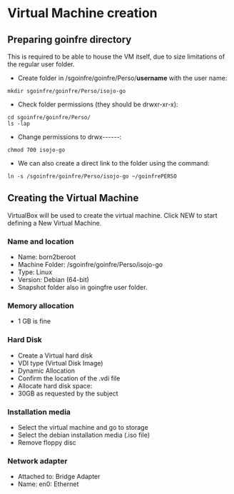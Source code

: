 # Virtual Machine creation
## Preparing goinfre directory
This is required to be able to house the VM itself, due to size limitations of the regular user folder.
- Create folder in /sgoinfre/goinfre/Perso/**username** with the user name:
```console
mkdir sgoinfre/goinfre/Perso/isojo-go
```
- Check folder permissions (they should be drwxr-xr-x): 
```console
cd sgoinfre/goinfre/Perso/
ls -lap
```
- Change permissions to drwx------:
```console
chmod 700 isojo-go
```
- We can also create a direct link to the folder using the command:
```console
ln -s /sgoinfre/goinfre/Perso/isojo-go ~/goinfrePERSO
```
## Creating the Virtual Machine
VirtualBox will be used to create the virtual machine. Click NEW to start defining a New Virtual Machine.
### Name and location
- Name: born2beroot
- Machine Folder: /sgoinfre/goinfre/Perso/isojo-go
- Type: Linux
- Version: Debian (64-bit)
- Snapshot folder also in goingfre user folder.
### Memory allocation
- 1 GB is fine
### Hard Disk
- Create a Virtual hard disk
- VDI type (Virtual Disk Image)
- Dynamic Allocation
- Confirm the location of the .vdi file
- Allocate hard disk space:
- 30GB as requested by the subject
### Installation media
- Select the virtual machine and go to storage
- Select the debian installation media (.iso file)
- Remove floppy disc
### Network adapter
- Attached to: Bridge Adapter
- Name: en0: Ethernet